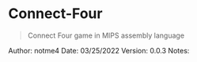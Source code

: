 # Connect-Four
>
> Connect Four game in MIPS assembly language
>

Author:     notme4
Date:       03/25/2022
Version:    0.0.3
Notes:      